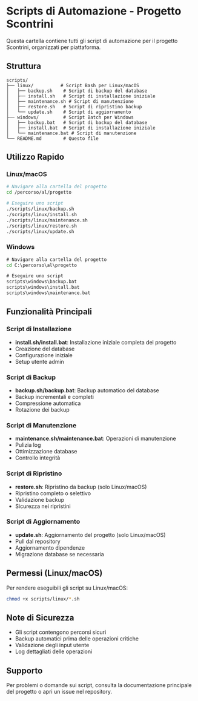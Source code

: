# Scripts di Automazione - Progetto Scontrini

Questa cartella contiene tutti gli script di automazione per il progetto Scontrini, organizzati per piattaforma.

## Struttura

```
scripts/
├── linux/          # Script Bash per Linux/macOS
│   ├── backup.sh    # Script di backup del database
│   ├── install.sh   # Script di installazione iniziale
│   ├── maintenance.sh # Script di manutenzione
│   ├── restore.sh   # Script di ripristino backup
│   └── update.sh    # Script di aggiornamento
├── windows/         # Script Batch per Windows
│   ├── backup.bat   # Script di backup del database
│   ├── install.bat  # Script di installazione iniziale
│   └── maintenance.bat # Script di manutenzione
└── README.md        # Questo file
```

## Utilizzo Rapido

### Linux/macOS
```bash
# Navigare alla cartella del progetto
cd /percorso/al/progetto

# Eseguire uno script
./scripts/linux/backup.sh
./scripts/linux/install.sh
./scripts/linux/maintenance.sh
./scripts/linux/restore.sh
./scripts/linux/update.sh
```

### Windows
```cmd
# Navigare alla cartella del progetto
cd C:\percorso\al\progetto

# Eseguire uno script
scripts\windows\backup.bat
scripts\windows\install.bat
scripts\windows\maintenance.bat
```

## Funzionalità Principali

### Script di Installazione
- **install.sh/install.bat**: Installazione iniziale completa del progetto
- Creazione del database
- Configurazione iniziale
- Setup utente admin

### Script di Backup
- **backup.sh/backup.bat**: Backup automatico del database
- Backup incrementali e completi
- Compressione automatica
- Rotazione dei backup

### Script di Manutenzione
- **maintenance.sh/maintenance.bat**: Operazioni di manutenzione
- Pulizia log
- Ottimizzazione database
- Controllo integrità

### Script di Ripristino
- **restore.sh**: Ripristino da backup (solo Linux/macOS)
- Ripristino completo o selettivo
- Validazione backup
- Sicurezza nei ripristini

### Script di Aggiornamento
- **update.sh**: Aggiornamento del progetto (solo Linux/macOS)
- Pull dal repository
- Aggiornamento dipendenze
- Migrazione database se necessaria

## Permessi (Linux/macOS)

Per rendere eseguibili gli script su Linux/macOS:
```bash
chmod +x scripts/linux/*.sh
```

## Note di Sicurezza

- Gli script contengono percorsi sicuri
- Backup automatici prima delle operazioni critiche
- Validazione degli input utente
- Log dettagliati delle operazioni

## Supporto

Per problemi o domande sui script, consulta la documentazione principale del progetto o apri un issue nel repository.